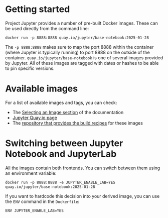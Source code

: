 # Getting started

Project Jupyter provides a number of pre-built Docker images. These can be used directly from the command line:

```
docker run -p 8888:8888 quay.io/jupyter/base-notebook:2025-01-28
```

The `-p 8888:8888` makes sure to map the port 8888 within the container (where Jupyter is typically running)
to port 8888 on the outside of the container. `quay.io/jupyter/base-notebook` is one of several images provided
by Jupyter. All of these images are tagged with dates or hashes to be able to pin specific versions.

# Available images

For a list of available images and tags, you can check:

* The [Selecting an Image section](https://jupyter-docker-stacks.readthedocs.io/en/latest/using/selecting.html) of the documentation
* [Jupyter Quay.io page](https://quay.io/organization/jupyter)
* The [repository that provides the build recipes](https://github.com/jupyter/docker-stacks) for these images

# Switching between Jupyter Notebook and JupyterLab

All the images contain both frontends. You can switch between them using an environment variable:

```
docker run -p 8888:8888 -e JUPYTER_ENABLE_LAB=YES quay.io/jupyter/base-notebook:2025-01-28
```

If you want to hardcode this decision into your derived image, you can use the `ENV` command in the `Dockerfile`:

```
ENV JUPYTER_ENABLE_LAB=YES
```
